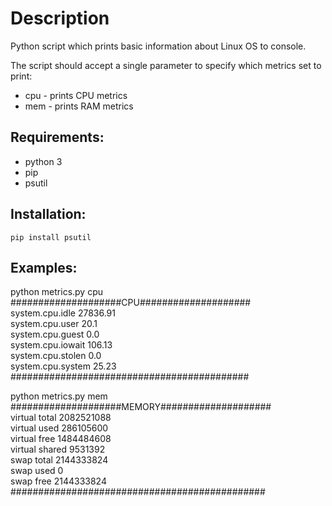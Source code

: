 # Description
Python script which prints basic information about Linux OS to console.

The script should accept a single parameter to specify which metrics set to print:
* cpu - prints CPU metrics
* mem - prints RAM metrics
		
## Requirements:
 - python 3
 - pip
 - psutil

## Installation:
	pip install psutil

## Examples:
python metrics.py cpu<br />
####################CPU####################<br />
system.cpu.idle 27836.91<br />
system.cpu.user 20.1<br />
system.cpu.guest 0.0<br />
system.cpu.iowait 106.13<br />
system.cpu.stolen 0.0<br />
system.cpu.system 25.23<br />
###########################################<br />

python metrics.py mem<br />
####################MEMORY####################<br />
virtual total 2082521088<br />
virtual used 286105600<br />
virtual free 1484484608<br />
virtual shared 9531392<br />
swap total 2144333824<br />
swap used 0<br />
swap free 2144333824<br />
##############################################<br />
